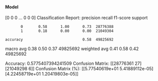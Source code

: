 #### Model
[0 0 0 ... 0 0 0]
Classification Report:
              precision    recall  f1-score   support

           0       0.58      1.00      0.73  28776388
           1       0.18      0.00      0.00  21049304

    accuracy                           0.58  49825692
   macro avg       0.38      0.50      0.37  49825692
weighted avg       0.41      0.58      0.42  49825692

Accuracy: 0.5775407394241509
Confusion Matrix:
[[28776361       27]
 [21049298        6]]
Confusion Matrix (%):
[[5.77540619e+01 5.41889112e-05]
 [4.22458719e+01 1.20419803e-05]]
